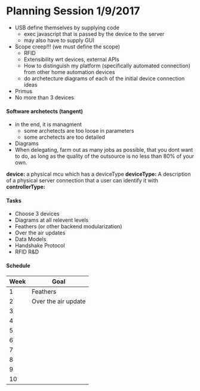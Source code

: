 # Planning Session 1/9/2017
- USB define themselves by supplying code
  - exec javascript that is passed by the device to the server
  - may also have to supply GUI
- Scope creep!!! (we must define the scope)
  - RFID 
  - Extensibility wrt devices, external APIs
  - How to distinguish my platform (specifically automated connection) from other home automation devices
  - do archetecture diagrams of each of the initial device connection ideas
- Primus
- No more than 3 devices

#### Software archetects (tangent)
  - in the end, it is managment
    - some archetects are too loose in parameters
    - some archetects are too detailed
  - Diagrams
  - When delegating, farm out as many jobs as possible, that you dont want to do, as long as the quality of the outsource is no less than 80% of your own.

**device:** a physical mcu which has a deviceType
**deviceType:** A description of a physical server connection that a user can identify it with
**controllerType:** 

#### Tasks
- Choose 3 devices
- Diagrams at all relevent levels
- Feathers (or other backend modularization)
- Over the air updates
- Data Models
- Handshake Protocol
- RFID R&D

#### Schedule
Week | Goal 
--- | ---
1 | Feathers
2 | Over the air update
3 | 
4 | 
5 | 
6 | 
7 | 
8 | 
9 | 
10 | 

